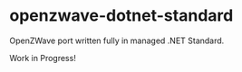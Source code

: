 # openzwave-dotnet-standard
OpenZWave port written fully in managed .NET Standard.

Work in Progress!
